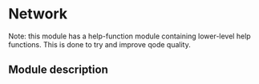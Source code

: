 # Network

Note: this module has a help-function module containing lower-level help functions. This is done to try and improve qode quality.

## Module description
